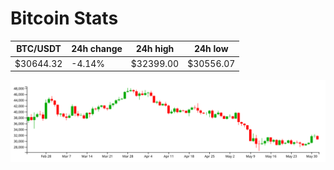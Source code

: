 # Bitcoin Stats

BTC/USDT|24h change|24h high|24h low|
|---|---|---|---|
|$30644.32|-4.14%|$32399.00|$30556.07|

<img src="./chart.svg">
